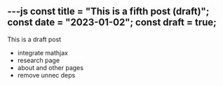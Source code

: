 ---js
const title = "This is a fifth post (draft)";
const date = "2023-01-02";
const draft = true;
---
This is a draft post

- integrate mathjax
- research page
- about and other pages
- remove unnec deps